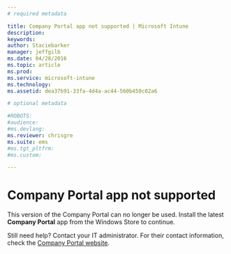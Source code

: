 ```yaml
---
# required metadata

title: Company Portal app not supported | Microsoft Intune
description:
keywords:
author: Staciebarker
manager: jeffgilb
ms.date: 04/28/2016
ms.topic: article
ms.prod:
ms.service: microsoft-intune
ms.technology:
ms.assetid: dea37b91-33fa-4d4a-ac44-560b450c02a6

# optional metadata

#ROBOTS:
#audience:
#ms.devlang:
ms.reviewer: chrisgre
ms.suite: ems
#ms.tgt_pltfrm:
#ms.custom:

---
```


# Company Portal app not supported
This version of the Company Portal can no longer be used. Install the latest **Company Portal** app from the Windows Store to continue.


Still need help? Contact your IT administrator. For their contact information, check the [Company Portal website](http://portal.manage.microsoft.com).
